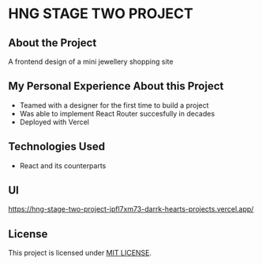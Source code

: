 # HNG STAGE TWO PROJECT

## About the Project

A frontend design of a mini jewellery shopping site

## My Personal Experience About this Project

- Teamed with a designer for the first time to build a project
- Was able to implement React Router succesfully in decades
- Deployed with Vercel

## Technologies Used

- React and its counterparts

## UI

https://hng-stage-two-project-jpfl7xm73-darrk-hearts-projects.vercel.app/

## License

This project is licensed under [MIT LICENSE](LICENSE).
